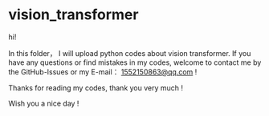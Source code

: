 # vision_transformer

hi!

In this folder， I will upload python codes about vision transformer. If you have any questions or find mistakes in my codes, welcome to contact me by the GitHub-Issues or my E-mail： 1552150863@qq.com !

Thanks for reading my codes, thank you very much !

Wish you a nice day !
